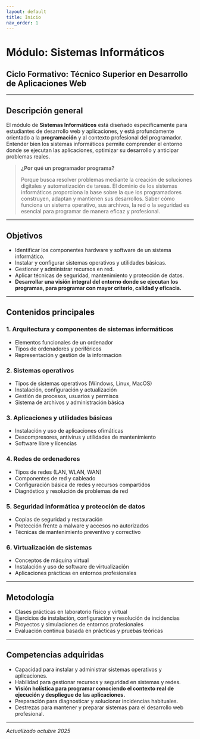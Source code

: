 ```yaml
---
layout: default
title: Inicio
nav_order: 1
---
```

# Módulo: Sistemas Informáticos
## Ciclo Formativo: Técnico Superior en Desarrollo de Aplicaciones Web


---

## Descripción general

El módulo de **Sistemas Informáticos** está diseñado específicamente para estudiantes de desarrollo web y aplicaciones, y está profundamente orientado a la **programación** y al contexto profesional del programador. Entender bien los sistemas informáticos permite comprender el entorno donde se ejecutan las aplicaciones, optimizar su desarrollo y anticipar problemas reales.

> **¿Por qué un programador programa?**
>
> Porque busca resolver problemas mediante la creación de soluciones digitales y automatización de tareas. El dominio de los sistemas informáticos proporciona la base sobre la que los programadores construyen, adaptan y mantienen sus desarrollos. Saber cómo funciona un sistema operativo, sus archivos, la red o la seguridad es esencial para programar de manera eficaz y profesional.

---

## Objetivos

- Identificar los componentes hardware y software de un sistema informático.
- Instalar y configurar sistemas operativos y utilidades básicas.
- Gestionar y administrar recursos en red.
- Aplicar técnicas de seguridad, mantenimiento y protección de datos.
- **Desarrollar una visión integral del entorno donde se ejecutan los programas, para programar con mayor criterio, calidad y eficacia.**

---

## Contenidos principales

### 1. Arquitectura y componentes de sistemas informáticos
- Elementos funcionales de un ordenador
- Tipos de ordenadores y periféricos
- Representación y gestión de la información

### 2. Sistemas operativos
- Tipos de sistemas operativos (Windows, Linux, MacOS)
- Instalación, configuración y actualización
- Gestión de procesos, usuarios y permisos
- Sistema de archivos y administración básica

### 3. Aplicaciones y utilidades básicas
- Instalación y uso de aplicaciones ofimáticas
- Descompresores, antivirus y utilidades de mantenimiento
- Software libre y licencias

### 4. Redes de ordenadores
- Tipos de redes (LAN, WLAN, WAN)
- Componentes de red y cableado
- Configuración básica de redes y recursos compartidos
- Diagnóstico y resolución de problemas de red

### 5. Seguridad informática y protección de datos
- Copias de seguridad y restauración
- Protección frente a malware y accesos no autorizados
- Técnicas de mantenimiento preventivo y correctivo

### 6. Virtualización de sistemas
- Conceptos de máquina virtual
- Instalación y uso de software de virtualización
- Aplicaciones prácticas en entornos profesionales

---

## Metodología

- Clases prácticas en laboratorio físico y virtual
- Ejercicios de instalación, configuración y resolución de incidencias
- Proyectos y simulaciones de entornos profesionales
- Evaluación continua basada en prácticas y pruebas teóricas

---

## Competencias adquiridas

- Capacidad para instalar y administrar sistemas operativos y aplicaciones.
- Habilidad para gestionar recursos y seguridad en sistemas y redes.
- **Visión holística para programar conociendo el contexto real de ejecución y despliegue de las aplicaciones.**
- Preparación para diagnosticar y solucionar incidencias habituales.
- Destrezas para mantener y preparar sistemas para el desarrollo web profesional.

---

*Actualizado octubre 2025*
